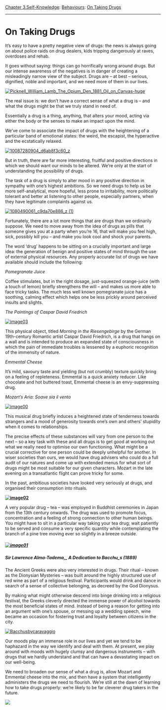 [Chapter 3.Self-Knowledge](https://www.theschooloflife.com/thebookoflife/category/self-knowledge/): [Behaviours](https://www.theschooloflife.com/thebookoflife/category/self-knowledge/behaviours/): [On Taking Drugs](https://www.theschooloflife.com/thebookoflife/on-taking-drugs/)

* * *

# On Taking Drugs

It’s easy to have a pretty negative view of drugs: the news is always going on about police raids on drug dealers, kids tripping dangerously at raves, overdoses and rehab.

It goes without saying: things can go horrifically wrong around drugs. But our intense awareness of the negatives is in danger of creating a misleadingly narrow view of the subject. Drugs are – at best – serious, dignified, noble and important, and we need more of them in our lives.

[![Picknell_William_Lamb_The_Opium_Den_1881_Oil_on_Canvas-huge](https://www.theschooloflife.com/thebookoflife/wp-content/uploads/2015/12/Picknell_William_Lamb_The_Opium_Den_1881_Oil_on_Canvas-huge.jpg)](http://www.thebookoflife.org/wp-content/uploads/2015/12/Picknell_William_Lamb_The_Opium_Den_1881_Oil_on_Canvas-huge.jpg)

The real issue is: we don’t have a correct sense of what a drug is – and what the drugs might be that we truly stand in need of.

Essentially a drug is a thing, anything, that alters your mood, acting via either the body or the senses to make an impact upon the mind.

We’ve come to associate the impact of drugs with the heightening of a particular band of emotional states: the weird, the escapist, the hyperactive and the ecstatically relaxed.

[![10087280904_d6ab8f3c60_z](https://www.theschooloflife.com/thebookoflife/wp-content/uploads/2015/12/10087280904_d6ab8f3c60_z.jpg)](http://www.thebookoflife.org/wp-content/uploads/2015/12/10087280904_d6ab8f3c60_z.jpg)

But in truth, there are far more interesting, fruitful and positive directions in which we should want our minds to be altered. We’re only at the start of understanding the possibility of drugs. **&nbsp;**

The task of a drug is simply to alter mood in any positive direction in sympathy with one’s highest ambitions. So we need drugs to help us be more self-analytical, more hopeful, less prone to irritability, more politically tolerant and better at listening to other people, especially partners, when they have legitimate complaints against&nbsp;us. **&nbsp;**

[![1080490061_c9da70e886_z (1)](https://www.theschooloflife.com/thebookoflife/wp-content/uploads/2015/12/1080490061_c9da70e886_z-1.jpg)](http://www.thebookoflife.org/wp-content/uploads/2015/12/1080490061_c9da70e886_z-1.jpg)

Fortunately, there are a lot more things that are drugs than we ordinarily suppose. We need to move away from the idea of drugs as pills that someone gives you at a party when you’re 16, that will make you feel high, sick, possibly kill you – and make you look cool and shock your parents.

The word ‘drug’ happens to be sitting on a crucially important and large idea: the generation of benign and positive states of mind through the use of external physical resources. Any properly accurate list of drugs we have available should include the following: **&nbsp;**

_Pomegranate Juice_ **&nbsp;**

Coffee stimulates, but in the right dosage, just-squeezed orange-juice (with a touch of lemon) briefly strengthens the will – and makes us more able to face tricky tasks. The much less well known pomegranate juice has a soothing, calming effect which helps one be less prickly around perceived insults and slights. **&nbsp;**

_The Paintings of Caspar David Friedrich_

[![image03](https://www.theschooloflife.com/thebookoflife/wp-content/uploads/2015/12/image03.jpg)](http://www.thebookoflife.org/wp-content/uploads/2015/12/image03.jpg)

This physical object, titled _Morning in the Riesengebirge_ by the German 19th-century Romantic artist Caspar David Friedrich, is a drug that hangs on a wall and is intended to produce an expanded state of consciousness in which the pain of immediate troubles is lessened by a euphoric recognition of the immensity of nature.

_Emmental Cheese_

It’s mild, savoury taste and yielding (but not crumbly) texture quickly bring on a feeling of repleteness. Emmental is a quick anxiety reducer. Like chocolate and hot buttered toast, Emmental cheese is an envy-suppressing drug.

_Mozart’s Aria: Soave sia il vento_

[![image00](https://www.theschooloflife.com/thebookoflife/wp-content/uploads/2015/12/image00.jpg)](http://www.thebookoflife.org/wp-content/uploads/2015/12/image00.jpg)

This musical drug briefly induces a heightened state of tenderness towards strangers and a mood of generosity towards one’s own and others’ stupidity when it comes to relationships.

The precise effects of these substances will vary from one person to the next – so a key task with these and all drugs is to get good at working out what we really need to optimise our own functioning. What might be a crucial corrective for one person could be deeply unhelpful for another. In wiser societies than ours, we would have drug advisers who could do a full audit of our natures and come up with extended menus for what sort of drugs might be most suitable for our given characters. Mozart in the late evening on a transatlantic flight can prove tricky for some.

In the past, ambitious societies have looked very seriously at drugs, and organised their consumption into rituals.

**[![image02](https://www.theschooloflife.com/thebookoflife/wp-content/uploads/2015/12/image02.jpg)](http://www.thebookoflife.org/wp-content/uploads/2015/12/image02.jpg)&nbsp;**

A very popular drug – tea – was employed in Buddhist ceremonies in Japan from the 13th century onwards. The drug was used to promote focus, concentration and a feeling of strong connection to other human beings. You might have to sit in a particular way taking your tea drug; wait patiently to be served and consume a very specific quantity while contemplating the branch of a pine tree moving ever so slightly in a breeze outside.

##### [![image01](https://www.theschooloflife.com/thebookoflife/wp-content/uploads/2015/12/image01.jpg)](http://www.thebookoflife.org/wp-content/uploads/2015/12/image01.jpg)

##### Sir Lawrence Alma-Tadema,_&nbsp;A Dedication to Bacchu_s (1889)

The Ancient Greeks were also very interested in drugs. Their ritual – known as the Dionysian Mysteries – was built around the highly structured use of red wine as part of a religious festival. Participants would drink and dance in search of a sense of collective belonging, as decreed by the God Dionysus.

By making what might otherwise descend into binge drinking into a religious festival, the Greeks cleverly directed the immense power of alcohol towards the most beneficial states of mind. Instead of being a reason for getting into an argument with one’s spouse, or messing up a wedding speech, wine became an occasion for fostering trust and loyalty between citizens in the city. **&nbsp;**

[![Bacchusbycaravaggio](https://www.theschooloflife.com/thebookoflife/wp-content/uploads/2015/12/Bacchusbycaravaggio.jpeg)](http://www.thebookoflife.org/wp-content/uploads/2015/12/Bacchusbycaravaggio.jpeg)

Our moods play an immense role in our lives and yet we tend to be haphazard in the way we identify and deal with them. At present, we play around with moods with hugely clumsy and dangerous instruments – with drugs that we hardly understand and that can have a devastating impact on our well-being.

We need to broaden our sense of what a drug is, allow Mozart and Emmental cheese into the mix, and then have a system that intelligently administers the drugs we need to flourish. We’re still at the dawn of learning how to take drugs properly: we’re likely to be far cleverer drug takers in the future.

[![](https://img.youtube.com/vi/IeLGP2dsjME/0.jpg)](https://www.youtube.com/embed/IeLGP2dsjME '')
